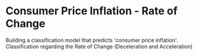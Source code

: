 # Consumer Price Inflation - Rate of Change
Building a classification model that predicts 'consumer price inflation'.  Classification regarding the Rate of Change (Deceleration and Acceleration)
